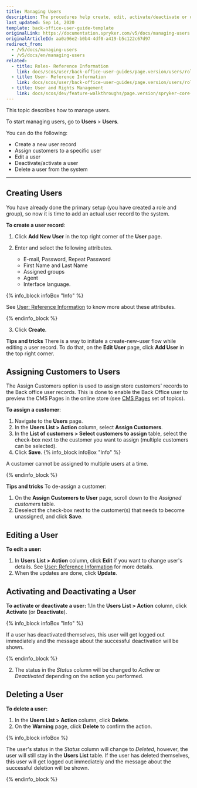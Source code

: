 ```yaml
---
title: Managing Users
description: The procedures help create, edit, activate/deactivate or delete Back Office users, set a language to the Back Office user account, and make a user be an agent.
last_updated: Sep 14, 2020
template: back-office-user-guide-template
originalLink: https://documentation.spryker.com/v5/docs/managing-users
originalArticleId: aa0a96e2-b0b4-4df0-a419-b5c122c67d97
redirect_from:
  - /v5/docs/managing-users
  - /v5/docs/en/managing-users
related:
  - title: Roles- Reference Information
    link: docs/scos/user/back-office-user-guides/page.version/users/roles-groups-and-users/references/roles-reference-information.html
  - title: User- Reference Information
    link: docs/scos/user/back-office-user-guides/page.version/users/roles-groups-and-users/references/user-reference-information.html
  - title: User and Rights Management
    link: docs/scos/dev/feature-walkthroughs/page.version/spryker-core-back-office-feature-walkthrough/user-and-rights-overview.html
---
```


This topic describes how to manage users.

To start managing users, go to **Users** > **Users**.

You can do the following:
* Create a new user record
* Assign customers to a specific user
* Edit a user
* Deactivate/activate a user
* Delete a user from the system

***

## Creating Users

You have already done the primary setup (you have created a role and group), so now it is time to add an actual user record to the system.

**To create a user record**:
1. Click **Add New User** in the top right corner of the **User** page.
2. Enter and select the following attributes.  

    * E-mail, Password, Repeat Password
    * First Name and Last Name
    * Assigned groups
    * Agent
    * Interface language.
    
{% info_block infoBox "Info" %}

See [User: Reference Information](/docs/scos/user/back-office-user-guides/{{page.version}}/users/roles-groups-and-users/references/user-reference-information.html) to know more about these attributes.

{% endinfo_block %}

3. Click **Create**.
    

**Tips and tricks**
There is a way to initiate a create-new-user flow while editing a user record. To do that, on the **Edit User** page, click **Add User** in the top right corner.


## Assigning Customers to Users
The Assign Customers option is used to assign store customers' records to the Back office user records. This is done to enable the Back Office user to preview the CMS Pages in the online store (see [CMS Pages](/docs/scos/user/back-office-user-guides/{{page.version}}/content/pages/managing-cms-pages.html#previewing-cms-pages) set of topics).
 
**To assign a customer**:
1. Navigate to the **Users** page.
2. In the **Users List > Action** column, select **Assign Customers**. 
3. In the **List of customers > Select customers to assign** table, select the check-box next to the customer you want to assign (multiple customers can be selected).
4. Click **Save**.
{% info_block infoBox "Info" %}

A customer cannot be assigned to multiple users at a time.

{% endinfo_block %}

**Tips and tricks**
To de-assign a customer: 
1. On the **Assign Customers to User** page, scroll down to the *Assigned customer*s table.
2. Deselect the check-box next to the customer(s) that needs to become unassigned, and click **Save**.


## Editing a User
**To edit a user:**
1. In **Users List > Action** column, click **Edit**  if you want to change user's details. See [User: Reference Information](/docs/scos/user/back-office-user-guides/{{page.version}}/users/roles-groups-and-users/references/user-reference-information.html) for  more details.
2. When the updates are done, click **Update**.

## Activating and Deactivating a User
**To activate or deactivate a user:**
1.In the **Users List > Action** column, click **Activate** (or **Deactivate**).

{% info_block infoBox "Info" %}

If a user has deactivated themselves, this user will get logged out immediately and the message about the successful deactivation will be shown.

{% endinfo_block %}

2. The status in the _Status_ column will be changed to *Active* or *Deactivated* depending on the action you performed.
 
 ## Deleting a User 
**To delete a user:**
 1. In the **Users List > Action** column, click **Delete**.
2. On the **Warning** page, click **Delete** to confirm the action.

{% info_block infoBox %}

The user's status in the _Status_ column will change to _Deleted_, however, the user will still stay in the **Users List** table. If the user has deleted themselves, this user will get logged out immediately and the message about the successful deletion will be shown.

{% endinfo_block %}

